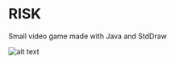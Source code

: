 # RISK

Small video game made with Java and StdDraw


![alt text](https://i.imgur.com/VBwizAf.jpg)


